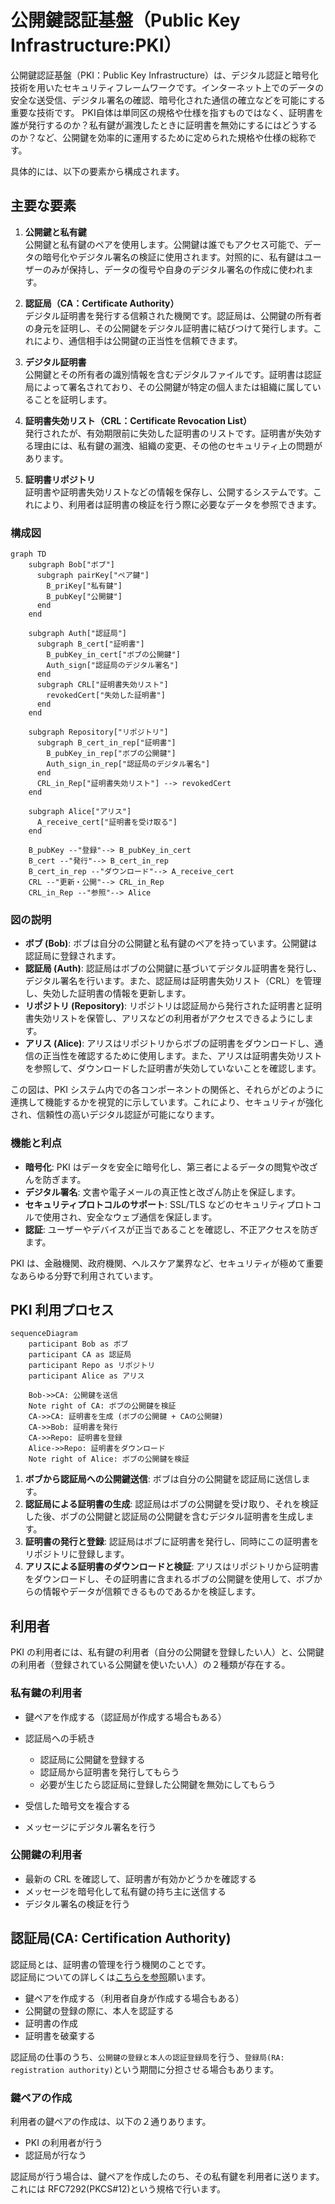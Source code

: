 # 公開鍵認証基盤（Public Key Infrastructure:PKI）
公開鍵認証基盤（PKI：Public Key Infrastructure）は、デジタル認証と暗号化技術を用いたセキュリティフレームワークです。インターネット上でのデータの安全な送受信、デジタル署名の確認、暗号化された通信の確立などを可能にする重要な技術です。
PKI自体は単同区の規格や仕様を指すものではなく、証明書を誰が発行するのか？私有鍵が漏洩したときに証明書を無効にするにはどうするのか？など、公開鍵を効率的に運用するために定められた規格や仕様の総称です。  

具体的には、以下の要素から構成されます。

## 主要な要素

1. **公開鍵と私有鍵**  
公開鍵と私有鍵のペアを使用します。公開鍵は誰でもアクセス可能で、データの暗号化やデジタル署名の検証に使用されます。対照的に、私有鍵はユーザーのみが保持し、データの復号や自身のデジタル署名の作成に使われます。

2. **認証局（CA：Certificate Authority）**  
デジタル証明書を発行する信頼された機関です。認証局は、公開鍵の所有者の身元を証明し、その公開鍵をデジタル証明書に結びつけて発行します。これにより、通信相手は公開鍵の正当性を信頼できます。

3. **デジタル証明書**  
公開鍵とその所有者の識別情報を含むデジタルファイルです。証明書は認証局によって署名されており、その公開鍵が特定の個人または組織に属していることを証明します。

4. **証明書失効リスト（CRL：Certificate Revocation List）**  
発行されたが、有効期限前に失効した証明書のリストです。証明書が失効する理由には、私有鍵の漏洩、組織の変更、その他のセキュリティ上の問題があります。

5. **証明書リポジトリ**  
証明書や証明書失効リストなどの情報を保存し、公開するシステムです。これにより、利用者は証明書の検証を行う際に必要なデータを参照できます。

### 構成図

```mermaid
graph TD
    subgraph Bob["ボブ"]
      subgraph pairKey["ペア鍵"]
        B_priKey["私有鍵"]
        B_pubKey["公開鍵"]
      end
    end

    subgraph Auth["認証局"]
      subgraph B_cert["証明書"]
        B_pubKey_in_cert["ボブの公開鍵"]
        Auth_sign["認証局のデジタル署名"]
      end
      subgraph CRL["証明書失効リスト"]
        revokedCert["失効した証明書"]
      end
    end

    subgraph Repository["リポジトリ"]
      subgraph B_cert_in_rep["証明書"]
        B_pubKey_in_rep["ボブの公開鍵"]
        Auth_sign_in_rep["認証局のデジタル署名"]
      end
      CRL_in_Rep["証明書失効リスト"] --> revokedCert
    end

    subgraph Alice["アリス"]
      A_receive_cert["証明書を受け取る"]
    end

    B_pubKey --"登録"--> B_pubKey_in_cert
    B_cert --"発行"--> B_cert_in_rep
    B_cert_in_rep --"ダウンロード"--> A_receive_cert
    CRL --"更新・公開"--> CRL_in_Rep
    CRL_in_Rep --"参照"--> Alice
```

### 図の説明

- **ボブ (Bob)**: ボブは自分の公開鍵と私有鍵のペアを持っています。公開鍵は認証局に登録されます。
- **認証局 (Auth)**: 認証局はボブの公開鍵に基づいてデジタル証明書を発行し、デジタル署名を行います。また、認証局は証明書失効リスト（CRL）を管理し、失効した証明書の情報を更新します。
- **リポジトリ (Repository)**: リポジトリは認証局から発行された証明書と証明書失効リストを保管し、アリスなどの利用者がアクセスできるようにします。
- **アリス (Alice)**: アリスはリポジトリからボブの証明書をダウンロードし、通信の正当性を確認するために使用します。また、アリスは証明書失効リストを参照して、ダウンロードした証明書が失効していないことを確認します。

この図は、PKI システム内での各コンポーネントの関係と、それらがどのように連携して機能するかを視覚的に示しています。これにより、セキュリティが強化され、信頼性の高いデジタル認証が可能になります。

### 機能と利点

- **暗号化**: PKI はデータを安全に暗号化し、第三者によるデータの閲覧や改ざんを防ぎます。
- **デジタル署名**: 文書や電子メールの真正性と改ざん防止を保証します。
- **セキュリティプロトコルのサポート**: SSL/TLS などのセキュリティプロトコルで使用され、安全なウェブ通信を保証します。
- **認証**: ユーザーやデバイスが正当であることを確認し、不正アクセスを防ぎます。

PKI は、金融機関、政府機関、ヘルスケア業界など、セキュリティが極めて重要なあらゆる分野で利用されています。

## PKI 利用プロセス

```mermaid
sequenceDiagram
    participant Bob as ボブ
    participant CA as 認証局
    participant Repo as リポジトリ
    participant Alice as アリス

    Bob->>CA: 公開鍵を送信
    Note right of CA: ボブの公開鍵を検証
    CA->>CA: 証明書を生成 (ボブの公開鍵 + CAの公開鍵)
    CA->>Bob: 証明書を発行
    CA->>Repo: 証明書を登録
    Alice->>Repo: 証明書をダウンロード
    Note right of Alice: ボブの公開鍵を検証
```

1. **ボブから認証局への公開鍵送信**: ボブは自分の公開鍵を認証局に送信します。
2. **認証局による証明書の生成**: 認証局はボブの公開鍵を受け取り、それを検証した後、ボブの公開鍵と認証局の公開鍵を含むデジタル証明書を生成します。
3. **証明書の発行と登録**: 認証局はボブに証明書を発行し、同時にこの証明書をリポジトリに登録します。
4. **アリスによる証明書のダウンロードと検証**: アリスはリポジトリから証明書をダウンロードし、その証明書に含まれるボブの公開鍵を使用して、ボブからの情報やデータが信頼できるものであるかを検証します。

## 利用者

PKI の利用者には、私有鍵の利用者（自分の公開鍵を登録したい人）と、公開鍵の利用者（登録されている公開鍵を使いたい人）の２種類が存在する。

### 私有鍵の利用者

- 鍵ペアを作成する（認証局が作成する場合もある）
- 認証局への手続き

  - 認証局に公開鍵を登録する
  - 認証局から証明書を発行してもらう
  - 必要が生じたら認証局に登録した公開鍵を無効にしてもらう

- 受信した暗号文を複合する
- メッセージにデジタル署名を行う

### 公開鍵の利用者

- 最新の CRL を確認して、証明書が有効かどうかを確認する
- メッセージを暗号化して私有鍵の持ち主に送信する
- デジタル署名の検証を行う

## 認証局(CA: Certification Authority)

認証局とは、証明書の管理を行う機関のことです。  
認証局についての詳しくは[こちらを参照](CertificationAuthority.md)願います。

- 鍵ペアを作成する（利用者自身が作成する場合もある）
- 公開鍵の登録の際に、本人を認証する
- 証明書の作成
- 証明書を破棄する

認証局の仕事のうち、`公開鍵の登録と本人の認証登録局`を行う、`登録局(RA: registration authority)`という期間に分担させる場合もあります。

### 鍵ペアの作成

利用者の鍵ペアの作成は、以下の２通りあります。

- PKI の利用者が行う
- 認証局が行なう

認証局が行う場合は、鍵ペアを作成したのち、その私有鍵を利用者に送ります。これには RFC7292(PKCS#12)という規格で行います。
